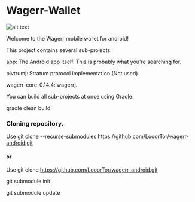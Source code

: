# Wagerr-Wallet

![alt text](https://github.com/LooorTor/wagerr-android/blob/master/banner/Feature%20Image.jpg)

Welcome to the Wagerr mobile wallet for android!


This project contains several sub-projects:

app: The Android app itself. This is probably what you're searching for.

pivtrumj: Stratum protocol implementation.(Not used)

wagerr-core-0.14.4: wagerrj.

You can build all sub-projects at once using Gradle:

gradle clean build


### Cloning repository.

Use git clone --recurse-submodules https://github.com/LooorTor/wagerr-android.git
  
#### or

Use git clone https://github.com/LooorTor/wagerr-android.git
  
git submodule init

git submodule update
